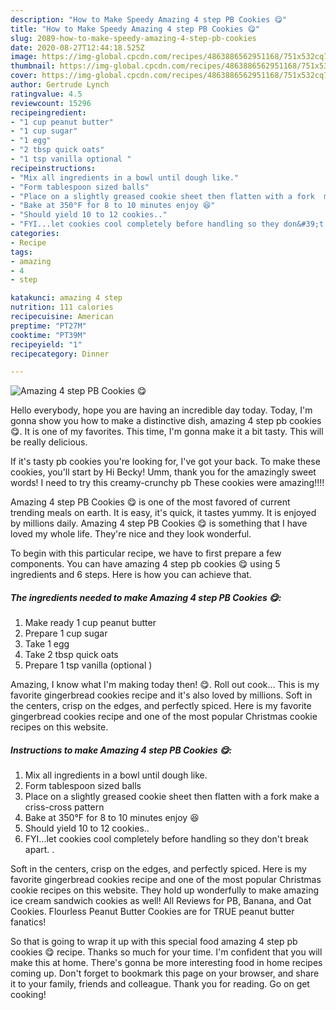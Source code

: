 ```yaml
---
description: "How to Make Speedy Amazing 4 step PB Cookies 😋"
title: "How to Make Speedy Amazing 4 step PB Cookies 😋"
slug: 2089-how-to-make-speedy-amazing-4-step-pb-cookies
date: 2020-08-27T12:44:18.525Z
image: https://img-global.cpcdn.com/recipes/4863886562951168/751x532cq70/amazing-4-step-pb-cookies-😋-recipe-main-photo.jpg
thumbnail: https://img-global.cpcdn.com/recipes/4863886562951168/751x532cq70/amazing-4-step-pb-cookies-😋-recipe-main-photo.jpg
cover: https://img-global.cpcdn.com/recipes/4863886562951168/751x532cq70/amazing-4-step-pb-cookies-😋-recipe-main-photo.jpg
author: Gertrude Lynch
ratingvalue: 4.5
reviewcount: 15296
recipeingredient:
- "1 cup peanut butter"
- "1 cup sugar"
- "1 egg"
- "2 tbsp quick oats"
- "1 tsp vanilla optional "
recipeinstructions:
- "Mix all ingredients in a bowl until dough like."
- "Form tablespoon sized balls"
- "Place on a slightly greased cookie sheet then flatten with a fork  make a criss-cross pattern"
- "Bake at 350°F for 8 to 10 minutes enjoy 😆"
- "Should yield 10 to 12 cookies.."
- "FYI...let cookies cool completely before handling so they don&#39;t break apart. ."
categories:
- Recipe
tags:
- amazing
- 4
- step

katakunci: amazing 4 step 
nutrition: 111 calories
recipecuisine: American
preptime: "PT27M"
cooktime: "PT39M"
recipeyield: "1"
recipecategory: Dinner

---
```



![Amazing 4 step PB Cookies 😋](https://img-global.cpcdn.com/recipes/4863886562951168/751x532cq70/amazing-4-step-pb-cookies-😋-recipe-main-photo.jpg)

Hello everybody, hope you are having an incredible day today. Today, I'm gonna show you how to make a distinctive dish, amazing 4 step pb cookies 😋. It is one of my favorites. This time, I'm gonna make it a bit tasty. This will be really delicious.

If it&#39;s tasty pb cookies you&#39;re looking for, I&#39;ve got your back. To make these cookies, you&#39;ll start by Hi Becky! Umm, thank you for the amazingly sweet words! I need to try this creamy-crunchy pb These cookies were amazing!!!!

Amazing 4 step PB Cookies 😋 is one of the most favored of current trending meals on earth. It is easy, it's quick, it tastes yummy. It is enjoyed by millions daily. Amazing 4 step PB Cookies 😋 is something that I have loved my whole life. They're nice and they look wonderful.


To begin with this particular recipe, we have to first prepare a few components. You can have amazing 4 step pb cookies 😋 using 5 ingredients and 6 steps. Here is how you can achieve that.

<!--inarticleads1-->

##### The ingredients needed to make Amazing 4 step PB Cookies 😋:

1. Make ready 1 cup peanut butter
1. Prepare 1 cup sugar
1. Take 1 egg
1. Take 2 tbsp quick oats
1. Prepare 1 tsp vanilla (optional )


Amazing, I know what I&#39;m making today then! 😋. Roll out cook… This is my favorite gingerbread cookies recipe and it&#39;s also loved by millions. Soft in the centers, crisp on the edges, and perfectly spiced. Here is my favorite gingerbread cookies recipe and one of the most popular Christmas cookie recipes on this website. 

<!--inarticleads2-->

##### Instructions to make Amazing 4 step PB Cookies 😋:

1. Mix all ingredients in a bowl until dough like.
1. Form tablespoon sized balls
1. Place on a slightly greased cookie sheet then flatten with a fork  make a criss-cross pattern
1. Bake at 350°F for 8 to 10 minutes enjoy 😆
1. Should yield 10 to 12 cookies..
1. FYI...let cookies cool completely before handling so they don&#39;t break apart. .


Soft in the centers, crisp on the edges, and perfectly spiced. Here is my favorite gingerbread cookies recipe and one of the most popular Christmas cookie recipes on this website. They hold up wonderfully to make amazing ice cream sandwich cookies as well! All Reviews for PB, Banana, and Oat Cookies. Flourless Peanut Butter Cookies are for TRUE peanut butter fanatics! 

So that is going to wrap it up with this special food amazing 4 step pb cookies 😋 recipe. Thanks so much for your time. I'm confident that you will make this at home. There's gonna be more interesting food in home recipes coming up. Don't forget to bookmark this page on your browser, and share it to your family, friends and colleague. Thank you for reading. Go on get cooking!
